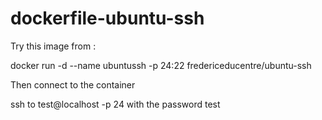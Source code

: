 # dockerfile-ubuntu-ssh

Try this image from :

docker run -d --name ubuntussh -p 24:22 fredericeducentre/ubuntu-ssh

Then connect to the container

ssh to test@localhost -p 24 with the password test
